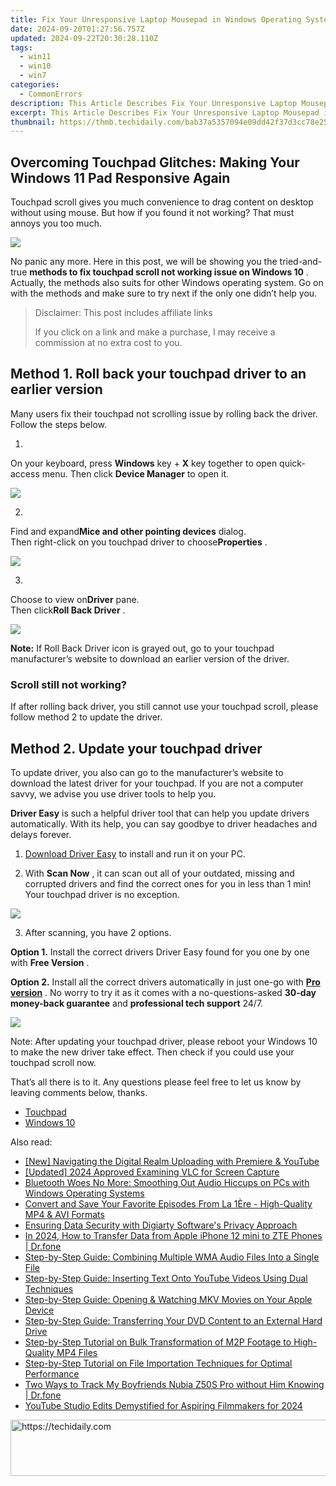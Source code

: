 ```yaml
---
title: Fix Your Unresponsive Laptop Mousepad in Windows Operating Systems (Win11/8/7)
date: 2024-09-20T01:27:56.757Z
updated: 2024-09-22T20:30:28.110Z
tags:
  - win11
  - win10
  - win7
categories:
  - CommonErrors
description: This Article Describes Fix Your Unresponsive Laptop Mousepad in Windows Operating Systems (Win11/8/7)
excerpt: This Article Describes Fix Your Unresponsive Laptop Mousepad in Windows Operating Systems (Win11/8/7)
thumbnail: https://thmb.techidaily.com/bab37a5357094e09dd42f37d3cc78e25fe907bbcf4a7b3121bebc119dc83e730.jpg
---
```


## Overcoming Touchpad Glitches: Making Your Windows 11 Pad Responsive Again

Touchpad scroll gives you much convenience to drag content on desktop without using mouse. But how if you found it not working? That must annoys you too much.

![](https://images.drivereasy.com/wp-content/uploads/2017/07/img_59648fd6c4402.jpg)

 No panic any more. Here in this post, we will be showing you the tried-and-true **methods to fix touchpad scroll not working issue on Windows 10** . Actually, the methods also suits for other Windows operating system. Go on with the methods and make sure to try next if the only one didn’t help you.

>  Disclaimer: This post includes affiliate links
>
>  If you click on a link and make a purchase, I may receive a commission at no extra cost to you.
>

## Method 1\. Roll back your touchpad driver to an earlier version

 Many users fix their touchpad not scrolling issue by rolling back the driver. Follow the steps below.

1)

On your keyboard, press **Windows**  key + **X**  key together to open quick-access menu.
Then click **Device Manager**  to open it.

![](https://images.drivereasy.com/wp-content/uploads/2017/07/img_59647a68c0870.png)

 2)  

 Find and expand**Mice and other pointing devices** dialog.  
 Then right-click on you touchpad driver to choose**Properties** .

![](https://images.drivereasy.com/wp-content/uploads/2017/07/img_596584fcb1172.jpg)

 3)  

 Choose to view on**Driver** pane.  
 Then click**Roll Back Driver** .

![](https://images.drivereasy.com/wp-content/uploads/2017/07/img_5965873a68e49.jpg)

**Note:** If Roll Back Driver icon is grayed out, go to your touchpad manufacturer’s website to download an earlier version of the driver.

### Scroll still not working?

 If after rolling back driver, you still cannot use your touchpad scroll, please follow method 2 to update the driver.

## Method 2\. Update your touchpad driver

 To update driver, you also can go to the manufacturer’s website to download the latest driver for your touchpad. If you are not a computer savvy, we advise you use driver tools to help you.

**Driver Easy** is such a helpful driver tool that can help you update drivers automatically. With its help, you can say goodbye to driver headaches and delays forever.

 1) [Download Driver Easy](https://tools.techidaily.com/drivereasy/download/)   to install and run it on your PC.

 2) With **Scan Now** , it can scan out all of your outdated, missing and corrupted drivers and find the correct ones for you in less than 1 min! Your touchpad driver is no exception.

![](https://images.drivereasy.com/wp-content/uploads/2017/07/img_596486360d880.jpg)

3) After scanning, you have 2 options.

**Option 1.**   Install the correct drivers Driver Easy found for you one by one with **Free Version** .

**Option 2.**   Install all the correct drivers automatically in just one-go with **[Pro version](https://tools.techidaily.com/drivereasy/download/)**  . No worry to try it as it comes with a no-questions-asked **30-day money-back guarantee**  and **professional tech support**  24/7.

![](https://images.drivereasy.com/wp-content/uploads/2017/07/img_59658dc2dbeaa.jpg)

 Note: After updating your touchpad driver, please reboot your Windows 10 to make the new driver take effect. Then check if you could use your touchpad scroll now.

 That’s all there is to it. Any questions please feel free to let us know by leaving comments below, thanks.

* [Touchpad](https://tools.techidaily.com/drivereasy/download/)
* [Windows 10](https://tools.techidaily.com/drivereasy/download/)

<ins class="adsbygoogle"
     style="display:block"
     data-ad-format="autorelaxed"
     data-ad-client="ca-pub-7571918770474297"
     data-ad-slot="1223367746"></ins>

<ins class="adsbygoogle"
     style="display:block"
     data-ad-client="ca-pub-7571918770474297"
     data-ad-slot="8358498916"
     data-ad-format="auto"
     data-full-width-responsive="true"></ins>

<span class="atpl-alsoreadstyle">Also read:</span>
<div><ul>
<li><a href="https://facebook-video-footage.techidaily.com/new-navigating-the-digital-realm-uploading-with-premiere-and-youtube/"><u>[New] Navigating the Digital Realm Uploading with Premiere & YouTube</u></a></li>
<li><a href="https://screen-activity-recording.techidaily.com/updated-2024-approved-examining-vlc-for-screen-capture/"><u>[Updated] 2024 Approved Examining VLC for Screen Capture</u></a></li>
<li><a href="https://sound-issues.techidaily.com/bluetooth-woes-no-more-smoothing-out-audio-hiccups-on-pcs-with-windows-operating-systems/"><u>Bluetooth Woes No More: Smoothing Out Audio Hiccups on PCs with Windows Operating Systems</u></a></li>
<li><a href="https://fox-sys.techidaily.com/convert-and-save-your-favorite-episodes-from-la-1ere-high-quality-mp4-and-avi-formats/"><u>Convert and Save Your Favorite Episodes From La 1Ère - High-Quality MP4 & AVI Formats</u></a></li>
<li><a href="https://solve-helper.techidaily.com/ensuring-data-security-with-digiarty-softwares-privacy-approach/"><u>Ensuring Data Security with Digiarty Software's Privacy Approach</u></a></li>
<li><a href="https://iphone-transfer.techidaily.com/in-2024-how-to-transfer-data-from-apple-iphone-12-mini-to-zte-phones-drfone-by-drfone-transfer-from-ios/"><u>In 2024, How to Transfer Data from Apple iPhone 12 mini to ZTE Phones | Dr.fone</u></a></li>
<li><a href="https://win-howtos.techidaily.com/step-by-step-guide-combining-multiple-wma-audio-files-into-a-single-file/"><u>Step-by-Step Guide: Combining Multiple WMA Audio Files Into a Single File</u></a></li>
<li><a href="https://win-howtos.techidaily.com/step-by-step-guide-inserting-text-onto-youtube-videos-using-dual-techniques/"><u>Step-by-Step Guide: Inserting Text Onto YouTube Videos Using Dual Techniques</u></a></li>
<li><a href="https://win-howtos.techidaily.com/step-by-step-guide-opening-and-watching-mkv-movies-on-your-apple-device/"><u>Step-by-Step Guide: Opening & Watching MKV Movies on Your Apple Device</u></a></li>
<li><a href="https://win-howtos.techidaily.com/step-by-step-guide-transferring-your-dvd-content-to-an-external-hard-drive/"><u>Step-by-Step Guide: Transferring Your DVD Content to an External Hard Drive</u></a></li>
<li><a href="https://win-howtos.techidaily.com/step-by-step-tutorial-on-bulk-transformation-of-m2p-footage-to-high-quality-mp4-files/"><u>Step-by-Step Tutorial on Bulk Transformation of M2P Footage to High-Quality MP4 Files</u></a></li>
<li><a href="https://win-howtos.techidaily.com/step-by-step-tutorial-on-file-importation-techniques-for-optimal-performance/"><u>Step-by-Step Tutorial on File Importation Techniques for Optimal Performance</u></a></li>
<li><a href="https://android-location-track.techidaily.com/two-ways-to-track-my-boyfriends-nubia-z50s-pro-without-him-knowing-drfone-by-drfone-virtual-android/"><u>Two Ways to Track My Boyfriends Nubia Z50S Pro without Him Knowing | Dr.fone</u></a></li>
<li><a href="https://facebook-video-footage.techidaily.com/youtube-studio-edits-demystified-for-aspiring-filmmakers-for-2024/"><u>YouTube Studio Edits Demystified for Aspiring Filmmakers for 2024</u></a></li>
</ul></div>

<!-- affiliate ads begin -->
<a href="https://appsumo.8odi.net/c/5597632/2123738/7443" target="_top" id="2123738">
  <img src="//a.impactradius-go.com/display-ad/7443-2123738" border="0" alt="https://techidaily.com" width="600" height="90"/>
</a>
<img height="0" width="0" src="https://appsumo.8odi.net/i/5597632/2123738/7443" style="position:absolute;visibility:hidden;" border="0" />
<!-- affiliate ads end -->

